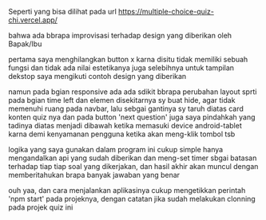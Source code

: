 Seperti yang bisa dilihat pada url https://multiple-choice-quiz-chi.vercel.app/

bahwa ada bbrapa improvisasi terhadap design yang diberikan oleh Bapak/Ibu

pertama saya menghilangkan button x karna disitu tidak memiliki sebuah fungsi dan tidak ada nilai estetikanya juga
selebihnya untuk tampilan dekstop saya mengikuti contoh design yang diberikan

namun pada bgian responsive ada ada sdikit bbrapa perubahan layout sprti pada bgian time left dan elemen disekitarnya sy buat hide,
agar tidak memenuhi ruang pada navbar, lalu sebgai gantinya sy taruh diatas card konten quiz nya dan pada button 'next question' juga saya pindahkah yang tadinya diatas menjadi dibawah ketika memasuki device android-tablet karna demi kenyamanan pengguna ketika akan meng-klik tombol tsb

logika yang saya gunakan dalam program ini cukup simple hanya mengandalkan api yang sudah diberikan dan meng-set timer sbgai batasan terhadap tiap tiap soal yang dikerjakan, dan hasil akhir akan muncul dengan memberitahukan brapa banyak jawaban yang benar

ouh yaa, dan cara menjalankan aplikasinya cukup mengetikkan perintah 'npm start' pada projeknya, dengan catatan jika sudah melakukan clonning pada projek quiz ini